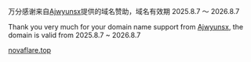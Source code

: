万分感谢来自[Ajwyunsx](https://github.com/Ajwyunsx)提供的域名赞助，域名有效期 2025.8.7 ～ 2026.8.7


Thank you very much for your domain name support from [Ajwyunsx](https://github.com/Ajwyunsx), the domain is valid from 2025.8.7 ~ 2026.8.7

[novaflare.top](https://novaflare.top)
